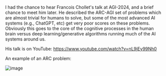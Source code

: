 I had the chance to hear Francois Chollet's talk at AGI-2024, and a brief chance to meet him later.
He described the ARC-AGI set of problems which are almost trivial for humans to solve, but some of the most advanced AI systems (e.g., ChatGPT, etc) get very poor scores on these problems.
Obviously this goes to the core of the cognitive processes in the human brain versus deep learning/generative algorithms running much of the AI systems around us.

His talk is on YouTube:   https://www.youtube.com/watch?v=nL9jEy99Nh0

An example of an ARC problem:

![image](https://github.com/user-attachments/assets/1a330d9d-c079-4d05-8e26-768282cf6926)
